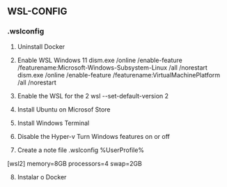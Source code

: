 ## WSL-CONFIG
  ### .wslconfig

1) Uninstall Docker

2) Enable WSL Windows 11
  dism.exe /online /enable-feature /featurename:Microsoft-Windows-Subsystem-Linux /all /norestart
  dism.exe /online /enable-feature /featurename:VirtualMachinePlatform /all /norestart

3) Enable the WSL for the 2
  wsl --set-default-version 2

4) Install Ubuntu on Microsof Store

5) Install Windows Terminal

6) Disable the Hyper-v
  Turn Windows features on or off


7) Create a note file .wslconfig
  %UserProfile%

  [wsl2]
  memory=8GB
  processors=4
  swap=2GB

8) Instalar o Docker
